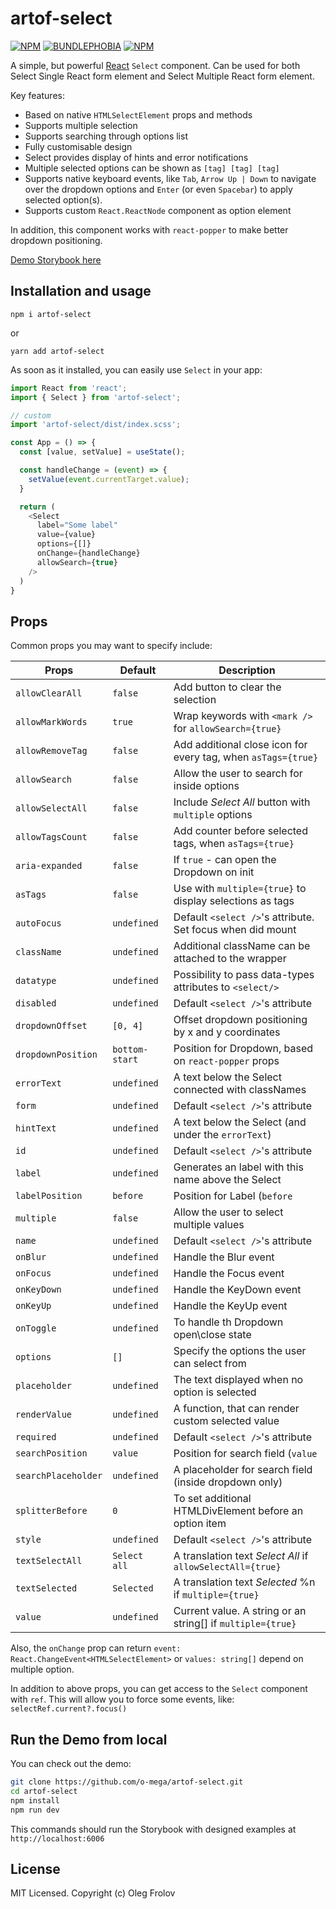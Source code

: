 # artof-select
[![NPM](https://img.shields.io/npm/v/artof-select.svg)](https://www.npmjs.com/package/artof-select)
[![BUNDLEPHOBIA](https://img.shields.io/bundlephobia/minzip/artof-select)](https://bundlephobia.com/result?p=artof-select)
[![NPM](https://img.shields.io/npm/dt/artof-select)](https://www.npmjs.com/package/artof-select)

A simple, but powerful [React](https://reactjs.com) `Select` component.
Can be used for both Select Single React form element and Select Multiple React form element.

Key features:
- Based on native `HTMLSelectElement` props and methods
- Supports multiple selection
- Supports searching through options list
- Fully customisable design
- Select provides display of hints and error notifications
- Multiple selected options can be shown as `[tag] [tag] [tag]`
- Supports native keyboard events, like `Tab`, `Arrow Up | Down` to navigate over the dropdown options and `Enter` (or even `Spacebar`) to apply selected option(s).
- Supports custom `React.ReactNode` component as option element

In addition, this component works with `react-popper` to make better dropdown positioning.

[Demo Storybook here](https://o-mega.github.io/artof-select)

## Installation and usage

`npm i artof-select`

or

`yarn add artof-select`

As soon as it installed, you can easily use `Select` in your app:

```js
import React from 'react';
import { Select } from 'artof-select';

// custom
import 'artof-select/dist/index.scss';

const App = () => {
  const [value, setValue] = useState();

  const handleChange = (event) => {
    setValue(event.currentTarget.value);
  }

  return (
    <Select
      label="Some label"
      value={value}
      options={[]}
      onChange={handleChange}
      allowSearch={true}
    />
  )
}
```

## Props

Common props you may want to specify include:

| Props              | Default        | Description                                                   |
| ------------------ | -------------- | ------------------------------------------------------------- |
| `allowClearAll`    | `false`        | Add button to clear the selection                             |
| `allowMarkWords`   | `true`         | Wrap keywords with `<mark />` for `allowSearch={true}`        |
| `allowRemoveTag`   | `false`        | Add additional close icon for every tag, when `asTags={true}` |
| `allowSearch`      | `false`        | Allow the user to search for inside options                   |
| `allowSelectAll`   | `false`        | Include _Select All_ button with `multiple` options           |
| `allowTagsCount`   | `false`        | Add counter before selected tags, when `asTags={true}`        |
| `aria-expanded`    | `false`        | If `true` - can open the Dropdown on init                     |
| `asTags`           | `false`        | Use with `multiple={true}` to display selections as tags      |
| `autoFocus`        | `undefined`    | Default `<select />`'s attribute. Set focus when did mount    |
| `className`        | `undefined`    | Additional className can be attached to the wrapper           |
| `datatype`         | `undefined`    | Possibility to pass data-types attributes to `<select/>`      |
| `disabled`         | `undefined`    | Default `<select />`'s attribute                              |
| `dropdownOffset`   | `[0, 4]`       | Offset dropdown positioning by x and y coordinates            |
| `dropdownPosition` | `bottom-start` | Position for Dropdown, based on `react-popper` props          |
| `errorText`        | `undefined`    | A text below the Select connected with classNames             |
| `form`             | `undefined`    | Default `<select />`'s attribute                              |
| `hintText`         | `undefined`    | A text below the Select (and under the `errorText`)           |
| `id`               | `undefined`    | Default `<select />`'s attribute                              |
| `label`            | `undefined`    | Generates an label with this name above the Select            |
| `labelPosition`    | `before`       | Position for Label (`before` | `inside` | `after`)            |
| `multiple`         | `false`        | Allow the user to select multiple values                      |
| `name`             | `undefined`    | Default `<select />`'s attribute                              |
| `onBlur`           | `undefined`    | Handle the Blur event                                         |
| `onFocus`          | `undefined`    | Handle the Focus event                                        |
| `onKeyDown`        | `undefined`    | Handle the KeyDown event                                      |
| `onKeyUp`          | `undefined`    | Handle the KeyUp event                                        |
| `onToggle`         | `undefined`    | To handle th Dropdown open\close state                        |
| `options`          | `[]`           | Specify the options the user can select from                  |
| `placeholder`      | `undefined`    | The text displayed when no option is selected                 |
| `renderValue`      | `undefined`    | A function, that can render custom selected value             |
| `required`         | `undefined`    | Default `<select />`'s attribute                              |
| `searchPosition`   | `value`        | Position for search field (`value` | `dropdown`)              |
| `searchPlaceholder`| `undefined`    | A placeholder for search field (inside dropdown only)         |
| `splitterBefore`   | `0`            | To set additional HTMLDivElement before an option item        |
| `style`            | `undefined`    | Default `<select />`'s attribute                              |
| `textSelectAll`    | `Select all`   | A translation text _Select All_ if `allowSelectAll={true}`    |
| `textSelected`     | `Selected`     | A translation text _Selected_ %n if `multiple={true}`         |
| `value`            | `undefined`    | Current value. A string or an string[] if `multiple={true}`   |

Also, the `onChange` prop can return `event: React.ChangeEvent<HTMLSelectElement>` or `values: string[]` depend on multiple option.

In addition to above props, you can get access to the `Select` component with `ref`.
This will allow you to force some events, like: `selectRef.current?.focus()`

## Run the Demo from local

You can check out the demo:
```sh
git clone https://github.com/o-mega/artof-select.git
cd artof-select
npm install
npm run dev
```

This commands should run the Storybook with designed examples at `http://localhost:6006`

## License

MIT Licensed. Copyright (c) Oleg Frolov
